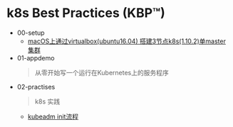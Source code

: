 # k8s Best Practices (KBP™)

- 00-setup
   - [macOS上通过virtualbox(ubuntu16.04) 搭建3节点k8s(1.10.2)单master集群](00-setup/00_install_k8s_1.10.2_by_ubuntu16.04.md)
- 01-appdemo
   > 从零开始写一个运行在Kubernetes上的服务程序
- 02-practises
   > k8s 实践
	 - [kubeadm init流程](02-practises/00_kubeadm_init.md)

